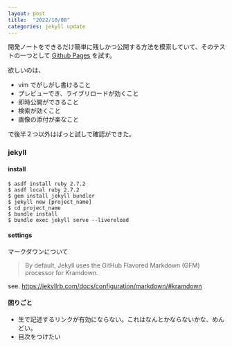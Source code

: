 ```yaml
---
layout: post
title:  "2022/10/08"
categories: jekyll update
---
```


開発ノートをできるだけ簡単に残しかつ公開する方法を模索していて、そのテストの一つとして [Github Pages](https://docs.github.com/ja/pages) を試す。

欲しいのは、

* vim でがしがし書けること
* プレビューでき、ライブリロードが効くこと
* 即時公開ができること
* 検索が効くこと
* 画像の添付が楽なこと

で後半２つ以外はぱっと試しで確認ができた。

### jekyll

#### install

```shell
$ asdf install ruby 2.7.2
$ asdf local ruby 2.7.2
$ gem install jekyll bundler
$ jekyll new [project_name]
$ cd project_name
$ bundle install
$ bundle exec jekyll serve --livereload
```

#### settings

マークダウンについて 

> By default, Jekyll uses the GitHub Flavored Markdown (GFM) processor for Kramdown. 

see. https://jekyllrb.com/docs/configuration/markdown/#kramdown

#### 困りごと

* 生で記述するリンクが有効にならない。これはなんとかならないかな、めんどい。
* 目次をつけたい

